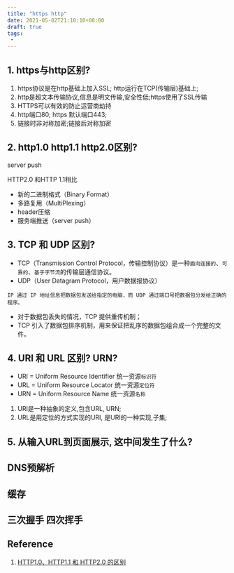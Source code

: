 ```yaml
---
title: "https http"
date: 2021-05-02T21:10:10+08:00
draft: true
tags:
 - 
---
```

## 1. https与http区别?
1. https协议是在http基础上加入SSL; http运行在TCP(传输层)基础上;
2. http是超文本传输协议,信息是明文传输,安全性低;https使用了SSL传输
3. HTTPS可以有效的防止运营商劫持
4. http端口80; https 默认端口443;
5. 链接时非对称加密;链接后对称加密

## 2. http1.0  http1.1  http2.0区别?
server push

HTTP2.0 和HTTP 1.1相比
- 新的二进制格式（Binary Format）
- 多路复用（MultiPlexing）
- header压缩
- 服务端推送（server push）

## 3. TCP 和 UDP 区别?
- TCP（Transmission Control Protocol，传输控制协议）是一种`面向连接的`、`可靠的`、`基于字节流`的传输层通信协议。
- UDP（User Datagram Protocol，用户数据报协议）

`IP 通过 IP 地址信息把数据包发送给指定的电脑，而 UDP 通过端口号把数据包分发给正确的程序。`

- 对于数据包丢失的情况，TCP 提供重传机制；
- TCP 引入了数据包排序机制，用来保证把乱序的数据包组合成一个完整的文件。

## 4. URI 和 URL 区别?   URN?
- URI = Uniform Resource Identifier 统一资源`标识符`
- URL = Uniform Resource Locator 统一资源`定位符`
- URN = Uniform Resource Name 统一资源`名称`

1. URI是一种抽象的定义,包含URL, URN;
2. URL是用定位的方式实现的URI, 是URI的一种实现,子集; 

## 5. 从输入URL到页面展示, 这中间发生了什么?

## DNS预解析
## 缓存
## 三次握手 四次挥手

## Reference
1. [HTTP1.0、HTTP1.1 和 HTTP2.0 的区别](https://www.cnblogs.com/heluan/p/8620312.html)
